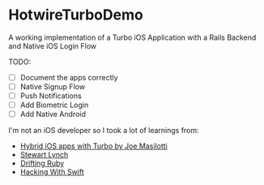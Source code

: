 # HotwireTurboDemo

A working implementation of a Turbo iOS Application with a Rails Backend and Native iOS Login Flow

TODO:
- [ ] Document the apps correctly
- [ ] Native Signup Flow
- [ ] Push Notifications
- [ ] Add Biometric Login
- [ ] Add Native Android

I'm not an iOS developer so I took a lot of learnings from:
- [Hybrid iOS apps with Turbo by Joe Masilotti](https://masilotti.com/turbo-ios/)
- [Stewart Lynch](https://www.youtube.com/watch?v=QrTChgzseVk)
- [Drifting Ruby](https://www.driftingruby.com/episodes/turbo-native-for-ios)
- [Hacking With Swift](https://www.hackingwithswift.com)
